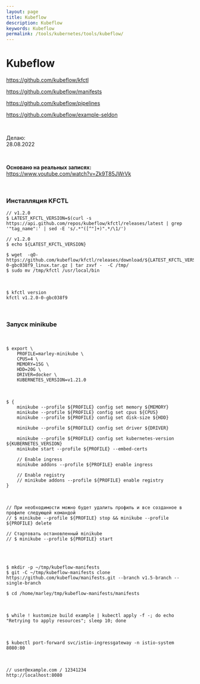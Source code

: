 ```yaml
---
layout: page
title: Kubeflow
description: Kubeflow
keywords: Kubeflow
permalink: /tools/kubernetes/tools/kubeflow/
---
```


# Kubeflow

https://github.com/kubeflow/kfctl

https://github.com/kubeflow/manifests

https://github.com/kubeflow/pipelines

https://github.com/kubeflow/example-seldon

<br/>

Делаю:  
28.08.2022

<br/>

**Основано на реальных записях:**  
https://www.youtube.com/watch?v=Zk9T85JWrVk

<br/>

### Инсталляция KFCTL

```
// v1.2.0
$ LATEST_KFCTL_VERSION=$(curl -s https://api.github.com/repos/kubeflow/kfctl/releases/latest | grep '"tag_name":' | sed -E 's/.*"([^"]+)".*/\1/')

// v1.2.0
$ echo ${LATEST_KFCTL_VERSION}

$ wget  -qO- https://github.com/kubeflow/kfctl/releases/download/${LATEST_KFCTL_VERSION}/kfctl_v1.2.0-0-gbc038f9_linux.tar.gz | tar zxvf -  -C /tmp/
$ sudo mv /tmp/kfctl /usr/local/bin
```

<br/>

```
$ kfctl version
kfctl v1.2.0-0-gbc038f9
```

<br/>

### Запуск minikube

<br/>

```
$ export \
    PROFILE=marley-minikube \
    CPUS=4 \
    MEMORY=15G \
    HDD=20G \
    DRIVER=docker \
    KUBERNETES_VERSION=v1.21.0
```

<br/>

```
$ {
    minikube --profile ${PROFILE} config set memory ${MEMORY}
    minikube --profile ${PROFILE} config set cpus ${CPUS}
    minikube --profile ${PROFILE} config set disk-size ${HDD}

    minikube --profile ${PROFILE} config set driver ${DRIVER}

    minikube --profile ${PROFILE} config set kubernetes-version ${KUBERNETES_VERSION}
    minikube start --profile ${PROFILE} --embed-certs

    // Enable ingress
    minikube addons --profile ${PROFILE} enable ingress

    // Enable registry
    // minikube addons --profile ${PROFILE} enable registry
}
```

<br/>

    // При необходимости можно будет удалить профиль и все созданное в профиле следующей командой
    // $ minikube --profile ${PROFILE} stop && minikube --profile ${PROFILE} delete

    // Стартовать остановленный minikube
    // $ minikube --profile ${PROFILE} start

<br/>

<!--
https://github.com/kubeflow/manifests/blob/v1.0-branch/kfdef/kfctl_k8s_istio.yaml
-->

<br/>

```
$ mkdir -p ~/tmp/kubeflow-manifests
$ git -C ~/tmp/kubeflow-manifests clone https://github.com/kubeflow/manifests.git --branch v1.5-branch --single-branch

$ cd /home/marley/tmp/kubeflow-manifests/manifests
```

<!--

```
$ git checkout v1.5.1 -b release-1.5.1
```

-->

<br/>

```
$ while ! kustomize build example | kubectl apply -f -; do echo "Retrying to apply resources"; sleep 10; done
```

<br/>

```
$ kubectl port-forward svc/istio-ingressgateway -n istio-system 8080:80
```

<br/>

```
// user@example.com / 12341234
http://localhost:8080
```
